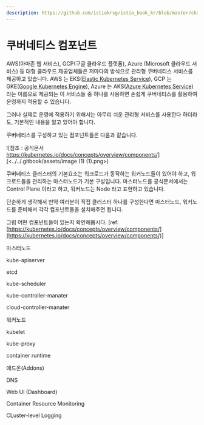 ```yaml
---
description: https://github.com/istiokrsg/istio_book_kr/blob/master/chapter-2/kubernetes.md
---
```


# 쿠버네티스 컴포넌트

AWS(아마존 웹 서비스), GCP(구글 클라우드 플랫폼), Azure (Microsoft 클라우드 서비스) 등 대형 클라우드 제공업체들은 저마다의 방식으로 관리형 쿠버네티스 서비스를 제공하고 있습니다. AWS 는 EKS([Elastic Kubernetes Service](https://aws.amazon.com/ko/eks/)), GCP 는 GKE([Google Kubernetes Engine](https://cloud.google.com/kubernetes-engine)), Azure 는 AKS([Azure Kubernetes Service](https://docs.microsoft.com/ko-kr/azure/aks/)) 라는 이름으로 제공되는 이 서비스들 중 하나를 사용하면 손쉽게 쿠버네티스를 활용하여 운영까지 적용할 수 있습니다.

그러나 실제로 운영에 적용하기 위해서는 아무리 쉬운 관리형 서비스를 사용한다 하더라도, 기본적인 내용을 알고 있어야 합니다.

쿠버네티스를 구성하고 있는 컴포넌트들은 다음과 같습니다.

![참조 : 공식문서 https://kubernetes.io/docs/concepts/overview/components/](<../../.gitbook/assets/image (1) (1).png>)



쿠버네티스 클러스터의 기본요소는 워크로드가 동작하는 워커노드들이 있어야 하고, 워크로드들을 관리하는 마스터노드가 기본 구성입니다. 마스터노드를 공식문서에서는 Control Plane 이라고 하고, 워커노드는 Node 라고 표현하고 있습니다.

단순하게 생각해서 만약 여러분이 직접 클러스터 하나를 구성한다면 마스터노드, 워커노드를 준비해서 각각 컴포넌트들을 설치해주면 됩니다.

그럼 어떤 컴포넌트들이 있는지 확인해봅시다. \[ref: [https://kubernetes.io/docs/concepts/overview/components/](https://kubernetes.io/docs/concepts/overview/components/)]

마스터노드

kube-apiserver

etcd

kube-scheduler

kube-controller-manater

cloud-controller-manater

워커노드

kubelet

kube-proxy

container runtime

애드온(Addons)

DNS

Web UI (Dashboard)

Container Resource Monitoring

CLuster-level Logging

